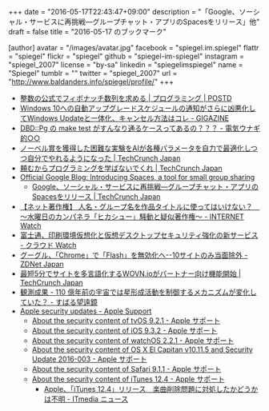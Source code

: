 +++
date = "2016-05-17T22:43:47+09:00"
description = "「Google、ソーシャル・サービスに再挑戦―グループチャット・アプリのSpacesをリリース」他"
draft = false
title = "2016-05-17 のブックマーク"

[author]
  avatar = "/images/avatar.jpg"
  facebook = "spiegel.im.spiegel"
  flattr = "spiegel"
  flickr = "spiegel"
  github = "spiegel-im-spiegel"
  instagram = "spiegel_2007"
  license = "by-sa"
  linkedin = "spiegelimspiegel"
  name = "Spiegel"
  tumblr = ""
  twitter = "spiegel_2007"
  url = "http://www.baldanders.info/spiegel/profile/"
+++

- [整数の公式でフィボナッチ数列を求める | プログラミング | POSTD](http://postd.cc/fibonacci/)
- [Windows 10への自動アップグレードスケジュールの通知がさらに凶悪化してWindows Updateと一体化、キャンセル方法はコレ - GIGAZINE](http://gigazine.net/news/20160517-windows-10-auto-upgrade/)
- [DBD::Pg の make test がすんなり通るケースってあるの？？？ - 電気ウナギ的○○](http://blog.netandfield.com/shar/2016/05/dbdpg-make-test.html)
- [ノーベル賞を獲得した困難な実験をAIが各種パラメータを自力で最適化しつつ自分でやれるようになった | TechCrunch Japan](http://jp.techcrunch.com/2016/05/17/20160516ai-learns-and-recreates-nobel-winning-physics-experiment/)
- [頼むからプログラミングを学ばないでくれ | TechCrunch Japan](http://jp.techcrunch.com/2016/05/17/20160510please-dont-learn-to-code/)
- [Official Google Blog: Introducing Spaces, a tool for small group sharing](https://googleblog.blogspot.jp/2016/05/introducing-spaces-tool-for-small-group.html)
    - [Google、ソーシャル・サービスに再挑戦―グループチャット・アプリのSpacesをリリース | TechCrunch Japan](http://jp.techcrunch.com/2016/05/17/20160516google-tries-its-hand-at-social-again-with-launch-of-group-chat-app-spaces/)
- [【ネット著作権】 人名・グループ名を作品タイトルに使ってはいけない？　～水曜日のカンパネラ「ヒカシュー」騒動と疑似著作権～ - INTERNET Watch](http://internet.watch.impress.co.jp/docs/special/fukui/20160517_757708.html)
- [富士通、印刷環境仮想化と仮想デスクトップセキュリティ強化の新サービス - クラウド Watch](http://cloud.watch.impress.co.jp/docs/news/20160516_757506.html)
- [グーグル、「Chrome」で「Flash」を無効化へ--10サイトのみ当面除外 - ZDNet Japan](http://japan.zdnet.com/article/35082690/)
- [最短5分でサイトを多言語化するWOVN.ioがパートナー向け機能開始 | TechCrunch Japan](http://jp.techcrunch.com/2016/05/16/wovn-partners/)
- [観測成果 - 110 億年前の宇宙では星形成活動を制御するメカニズムが変化していた？ - すばる望遠鏡](http://subarutelescope.org/Pressrelease/2016/05/11/j_index.html)
- [Apple security updates - Apple Support](https://support.apple.com/en-us/HT201222)
    - [About the security content of tvOS 9.2.1 - Apple サポート](https://support.apple.com/ja-jp/HT206564)
    - [About the security content of iOS 9.3.2 - Apple サポート](https://support.apple.com/ja-jp/HT206568)
    - [About the security content of watchOS 2.2.1 - Apple サポート](https://support.apple.com/ja-jp/HT206566)
    - [About the security content of OS X El Capitan v10.11.5 and Security Update 2016-003 - Apple サポート](https://support.apple.com/ja-jp/HT206567)
    - [About the security content of Safari 9.1.1 - Apple サポート](https://support.apple.com/ja-jp/HT206565)
    - [About the security content of iTunes 12.4 - Apple サポート](https://support.apple.com/ja-jp/HT206379)
        - [Apple、「iTunes 12.4」リリース　楽曲削除問題に対処したかどうかは不明 - ITmedia ニュース](http://www.itmedia.co.jp/news/articles/1605/17/news080.html)
